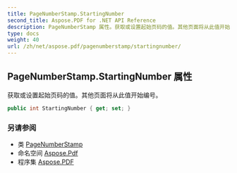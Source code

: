 ```yaml
---
title: PageNumberStamp.StartingNumber
second_title: Aspose.PDF for .NET API Reference
description: PageNumberStamp 属性。获取或设置起始页码的值。其他页面将从此值开始编号。
type: docs
weight: 40
url: /zh/net/aspose.pdf/pagenumberstamp/startingnumber/
---
```

## PageNumberStamp.StartingNumber 属性

获取或设置起始页码的值。其他页面将从此值开始编号。

```csharp
public int StartingNumber { get; set; }
```

### 另请参阅

* 类 [PageNumberStamp](../)
* 命名空间 [Aspose.Pdf](../../../aspose.pdf/)
* 程序集 [Aspose.PDF](../../../)